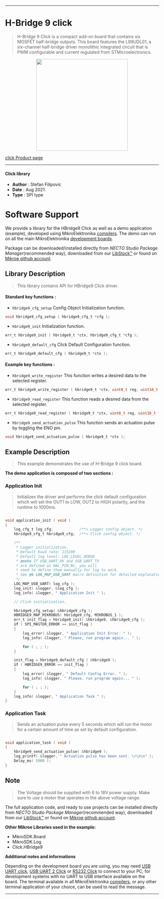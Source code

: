 
---
# H-Bridge 9 click

> H-Bridge 9 Click is a compact add-on board that contains six MOSFET half-bridge outputs. This board features the L99UDL01, a six-channel half-bridge driver monolithic integrated circuit that is PWM configurable and current regulated from STMicroelectronics.

<p align="center">
  <img src="https://download.mikroe.com/images/click_for_ide/hbridge9_click.png" height=300px>
</p>

[click Product page](https://www.mikroe.com/h-bridge-9-click)

---


#### Click library

- **Author**        : Stefan Filipovic
- **Date**          : Aug 2021.
- **Type**          : SPI type


# Software Support

We provide a library for the HBridge9 Click
as well as a demo application (example), developed using MikroElektronika
[compilers](https://www.mikroe.com/necto-studio).
The demo can run on all the main MikroElektronika [development boards](https://www.mikroe.com/development-boards).

Package can be downloaded/installed directly from *NECTO Studio Package Manager*(recommended way), downloaded from our [LibStock&trade;](https://libstock.mikroe.com) or found on [Mikroe github account](https://github.com/MikroElektronika/mikrosdk_click_v2/tree/master/clicks).

## Library Description

> This library contains API for HBridge9 Click driver.

#### Standard key functions :

- `hbridge9_cfg_setup` Config Object Initialization function.
```c
void hbridge9_cfg_setup ( hbridge9_cfg_t *cfg );
```

- `hbridge9_init` Initialization function.
```c
err_t hbridge9_init ( hbridge9_t *ctx, hbridge9_cfg_t *cfg );
```

- `hbridge9_default_cfg` Click Default Configuration function.
```c
err_t hbridge9_default_cfg ( hbridge9_t *ctx );
```

#### Example key functions :

- `hbridge9_write_register` This function writes a desired data to the selected register.
```c
err_t hbridge9_write_register ( hbridge9_t *ctx, uint8_t reg, uint16_t data_in );
```

- `hbridge9_read_register` This function reads a desired data from the selected register.
```c
err_t hbridge9_read_register ( hbridge9_t *ctx, uint8_t reg, uint16_t *data_out );
```

- `hbridge9_send_actuation_pulse` This function sends an actuation pulse by toggling the ENO pin.
```c
void hbridge9_send_actuation_pulse ( hbridge9_t *ctx );
```

## Example Description

> This example demonstrates the use of H-Bridge 9 click board.

**The demo application is composed of two sections :**

### Application Init

> Initializes the driver and performs the click default configuration which will set the OUT1 to LOW, OUT2 to HIGH polarity, and the runtime to 1000ms.

```c

void application_init ( void )
{
    log_cfg_t log_cfg;            /**< Logger config object. */
    hbridge9_cfg_t hbridge9_cfg;  /**< Click config object. */

    /** 
     * Logger initialization.
     * Default baud rate: 115200
     * Default log level: LOG_LEVEL_DEBUG
     * @note If USB_UART_RX and USB_UART_TX 
     * are defined as HAL_PIN_NC, you will 
     * need to define them manually for log to work. 
     * See @b LOG_MAP_USB_UART macro definition for detailed explanation.
     */
    LOG_MAP_USB_UART( log_cfg );
    log_init( &logger, &log_cfg );
    log_info( &logger, " Application Init " );

    // Click initialization.

    hbridge9_cfg_setup( &hbridge9_cfg );
    HBRIDGE9_MAP_MIKROBUS( hbridge9_cfg, MIKROBUS_1 );
    err_t init_flag = hbridge9_init( &hbridge9, &hbridge9_cfg );
    if ( SPI_MASTER_ERROR == init_flag )
    {
        log_error( &logger, " Application Init Error. " );
        log_info( &logger, " Please, run program again... " );

        for ( ; ; );
    }

    init_flag = hbridge9_default_cfg ( &hbridge9 );
    if ( HBRIDGE9_ERROR == init_flag )
    {
        log_error( &logger, " Default Config Error. " );
        log_info( &logger, " Please, run program again... " );

        for ( ; ; );
    }
    log_info( &logger, " Application Task " );
}

```

### Application Task

> Sends an actuation pulse every 5 seconds which will run the motor for a certain amount of time as set by default configuration.

```c

void application_task ( void )
{
    hbridge9_send_actuation_pulse( &hbridge9 );
    log_printf( &logger, " Actuation pulse has been sent. \r\n\n" );
    Delay_ms( 5000 );
}

```

## Note

> The Voltage should be supplied with 6 to 18V power supply. Make sure to use a motor that operates in the above voltage range.

The full application code, and ready to use projects can be installed directly from *NECTO Studio Package Manager*(recommended way), downloaded from our [LibStock&trade;](https://libstock.mikroe.com) or found on [Mikroe github account](https://github.com/MikroElektronika/mikrosdk_click_v2/tree/master/clicks).

**Other Mikroe Libraries used in the example:**

- MikroSDK.Board
- MikroSDK.Log
- Click.HBridge9

**Additional notes and informations**

Depending on the development board you are using, you may need
[USB UART click](http://shop.mikroe.com/usb-uart-click),
[USB UART 2 Click](http://shop.mikroe.com/usb-uart-2-click) or
[RS232 Click](http://shop.mikroe.com/rs232-click) to connect to your PC, for
development systems with no UART to USB interface available on the board. The
terminal available in all MikroElektronika
[compilers](http://shop.mikroe.com/compilers), or any other terminal application
of your choice, can be used to read the message.

---
